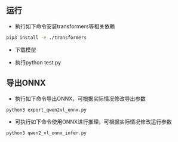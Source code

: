 ## 运行
- 执行如下命令安装transformers等相关依赖
```bash
pip3 install -e ./transformers
```

- 下载模型

- 执行python test.py

## 导出ONNX
- 执行如下命令导出ONNX，可根据实际情况修改导出参数
```bash
python3 export_qwen2vl_onnx.py
```

- 可执行如下命令使用ONNX进行推理，可根据实际情况修改运行参数
```bash
python3 qwen2_vl_onnx_infer.py
```